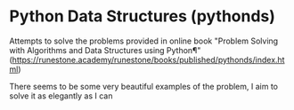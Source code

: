# Python Data Structures (pythonds)
Attempts to solve the problems provided in online book "Problem Solving with Algorithms and Data Structures using Python¶" (https://runestone.academy/runestone/books/published/pythonds/index.html)

There seems to be some very beautiful examples of the problem, I aim to solve it as elegantly as I can
